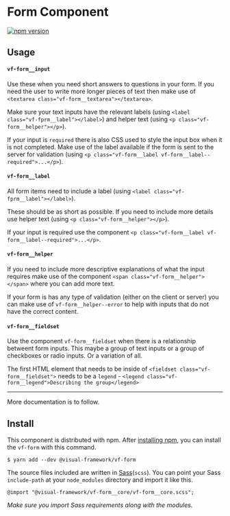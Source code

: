 # Form Component

[![npm version](https://badge.fury.io/js/%40visual-framework%2Fvf-form.svg)](https://badge.fury.io/js/%40visual-framework%2Fvf-form)

## Usage

#### `vf-form__input`

Use these when you need short answers to questions in your form. If you need the user to write more longer pieces of text then make use of `<textarea class="vf-form__textarea"></textarea>`.

Make sure your text inputs have the relevant labels (using `<label class="vf-fprm__label"></label>`) and helper text (using `<p class="vf-form__helper"></p>`).

If your input is `required` there is also CSS used to style the input box when it is not completed. Make use of the label available if the form is sent to the server for validation (using `<p class="vf-form__label vf-form__label--required">...</p>`).

#### `vf-form__label`

All form items need to include a label (using `<label class="vf-fprm__label"></label>`).

These should be as short as possible. If you need to include more details use helper text (using `<p class="vf-form__helper"></p>`).

If your input is required use the component `<p class="vf-form__label vf-form__label--required">...</p>`.


#### `vf-form__helper`

If you need to include more descriptive explanations of what the input requires make use of the component `<span class="vf-form__helper"></span>` where you can add more text.

If your form is has any type of validation (either on the client or server) you can make use of `vf-form__helper--error` to help with inputs that do not have the correct content.

#### `vf-form__fieldset`

Use the component `vf-form__fieldset` when there is a relationship betweent form inputs. This maybe a group of text inputs or a group of checkboxes or radio inputs. Or a variation of all.

The first HTML element that needs to be inside of `<fieldset class="vf-form__fieldset">` needs to be a `legend` - `<legend class="vf-form__legend">Describing the group</legend>`

---

More documentation is to follow.

## Install

This component is distributed with npm. After [installing npm](https://www.npmjs.com/get-npm), you can install the `vf-form` with this command.

```
$ yarn add --dev @visual-framework/vf-form
```

The source files included are written in [Sass](http://sass-lang.com)(`scss`). You can point your Sass `include-path` at your `node_modules` directory and import it like this.

```
@import "@visual-framework/vf-form__core/vf-form__core.scss";
```

_Make sure you import Sass requirements along with the modules._
